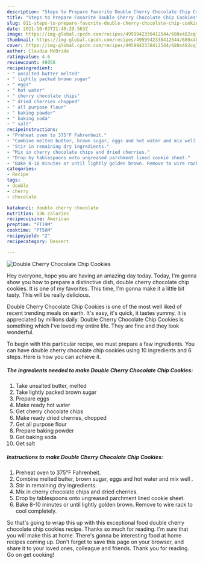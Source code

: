 ```yaml
---
description: "Steps to Prepare Favorite Double Cherry Chocolate Chip Cookies"
title: "Steps to Prepare Favorite Double Cherry Chocolate Chip Cookies"
slug: 811-steps-to-prepare-favorite-double-cherry-chocolate-chip-cookies
date: 2021-10-03T21:40:29.563Z
image: https://img-global.cpcdn.com/recipes/4959942338412544/680x482cq70/double-cherry-chocolate-chip-cookies-recipe-main-photo.jpg
thumbnail: https://img-global.cpcdn.com/recipes/4959942338412544/680x482cq70/double-cherry-chocolate-chip-cookies-recipe-main-photo.jpg
cover: https://img-global.cpcdn.com/recipes/4959942338412544/680x482cq70/double-cherry-chocolate-chip-cookies-recipe-main-photo.jpg
author: Claudia McBride
ratingvalue: 4.6
reviewcount: 48058
recipeingredient:
- " unsalted butter melted"
- " lightly packed brown sugar"
- " eggs"
- " hot water"
- " cherry chocolate chips"
- " dried cherries chopped"
- " all purpose flour"
- " baking powder"
- " baking soda"
- " salt"
recipeinstructions:
- "Preheat oven to 375°F Fahrenheit."
- "Combine melted butter, brown sugar, eggs and hot water and mix well ."
- "Stir in remaining dry ingredients."
- "Mix in cherry chocolate chips and dried cherries."
- "Drop by tablespoons onto ungreased parchment lined cookie sheet."
- "Bake 8-10 minutes or until lightly golden brown. Remove to wire rack to cool completely."
categories:
- Recipe
tags:
- double
- cherry
- chocolate

katakunci: double cherry chocolate 
nutrition: 136 calories
recipecuisine: American
preptime: "PT19M"
cooktime: "PT58M"
recipeyield: "2"
recipecategory: Dessert

---
```



![Double Cherry Chocolate Chip Cookies](https://img-global.cpcdn.com/recipes/4959942338412544/680x482cq70/double-cherry-chocolate-chip-cookies-recipe-main-photo.jpg)

Hey everyone, hope you are having an amazing day today. Today, I'm gonna show you how to prepare a distinctive dish, double cherry chocolate chip cookies. It is one of my favorites. This time, I'm gonna make it a little bit tasty. This will be really delicious.

Double Cherry Chocolate Chip Cookies is one of the most well liked of recent trending meals on earth. It's easy, it's quick, it tastes yummy. It is appreciated by millions daily. Double Cherry Chocolate Chip Cookies is something which I've loved my entire life. They are fine and they look wonderful.




To begin with this particular recipe, we must prepare a few ingredients. You can have double cherry chocolate chip cookies using 10 ingredients and 6 steps. Here is how you can achieve it.

<!--inarticleads1-->

##### The ingredients needed to make Double Cherry Chocolate Chip Cookies:

1. Take  unsalted butter, melted
1. Take  lightly packed brown sugar
1. Prepare  eggs
1. Make ready  hot water
1. Get  cherry chocolate chips
1. Make ready  dried cherries, chopped
1. Get  all purpose flour
1. Prepare  baking powder
1. Get  baking soda
1. Get  salt




<!--inarticleads2-->

##### Instructions to make Double Cherry Chocolate Chip Cookies:

1. Preheat oven to 375°F Fahrenheit.
1. Combine melted butter, brown sugar, eggs and hot water and mix well .
1. Stir in remaining dry ingredients.
1. Mix in cherry chocolate chips and dried cherries.
1. Drop by tablespoons onto ungreased parchment lined cookie sheet.
1. Bake 8-10 minutes or until lightly golden brown. Remove to wire rack to cool completely.




So that's going to wrap this up with this exceptional food double cherry chocolate chip cookies recipe. Thanks so much for reading. I'm sure that you will make this at home. There's gonna be interesting food at home recipes coming up. Don't forget to save this page on your browser, and share it to your loved ones, colleague and friends. Thank you for reading. Go on get cooking!

